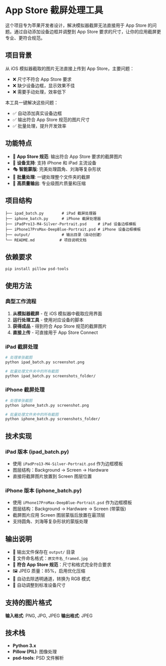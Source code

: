 # App Store 截屏处理工具

这个项目专为苹果开发者设计，解决模拟器截屏无法直接用于 App Store 的问题。通过自动添加设备边框并调整到 App Store 要求的尺寸，让你的应用截屏更专业、更符合规范。

## 项目背景

从 iOS 模拟器截取的图片无法直接上传到 App Store，主要问题：
- ❌ 尺寸不符合 App Store 要求
- ❌ 缺少设备边框，显示效果不佳
- ❌ 需要手动处理，效率低下

本工具一键解决这些问题：
- ✅ 自动添加真实设备边框
- ✅ 输出符合 App Store 规范的图片尺寸
- ✅ 批量处理，提升开发效率

## 功能特点

- 🏪 **App Store 规范**: 输出符合 App Store 要求的截屏图片
- 📱 **设备支持**: 支持 iPhone 和 iPad 主流设备
- 🎭 **智能蒙版**: 完美处理圆角、刘海等复杂形状
- 📂 **批量处理**: 一键处理整个文件夹的截屏
- 🎨 **高质量输出**: 专业级图片质量和压缩

## 项目结构

```
├── ipad_batch.py        # iPad 截屏处理器
├── iphone_batch.py      # iPhone 截屏处理器
├── iPadPro13-M4-Silver-Portrait.psd     # iPad 设备边框模板
├── iPhone17ProMax-DeepBlue-Portrait.psd # iPhone 设备边框模板
├── output/              # 输出目录（自动创建）
└── README.md           # 项目说明文档
```

## 依赖要求

```bash
pip install pillow psd-tools
```

## 使用方法

### 典型工作流程

1. **从模拟器截屏** - 在 iOS 模拟器中截取应用界面
2. **运行处理工具** - 使用对应设备的脚本
3. **获得成品** - 得到符合 App Store 规范的截屏图片
4. **直接上传** - 可直接用于 App Store Connect

### iPad 截屏处理

```bash
# 处理单张截图
python ipad_batch.py screenshot.png

# 批量处理文件夹中的所有截图
python ipad_batch.py screenshots_folder/
```

### iPhone 截屏处理

```bash
# 处理单张截图
python iphone_batch.py screenshot.png

# 批量处理文件夹中的所有截图
python iphone_batch.py screenshots_folder/
```

## 技术实现

### iPad 版本 (ipad_batch.py)
- 使用 `iPadPro13-M4-Silver-Portrait.psd` 作为边框模板
- 图层结构：Background → Screen → Hardware
- 直接将截屏图片放置到 Screen 图层位置

### iPhone 版本 (iphone_batch.py)
- 使用 `iPhone17ProMax-DeepBlue-Portrait.psd` 作为边框模板
- 图层结构：Background → Hardware → Screen (带蒙版)
- 截屏图片应用 Screen 图层蒙版后放置在最顶层
- 支持圆角、刘海等复杂形状的蒙版处理

## 输出说明

- 📁 输出文件保存在 `output/` 目录
- 📝 文件命名格式：`原文件名_framed.jpg`
- 🎯 **符合 App Store 规范**：尺寸和格式完全符合要求
- 🖼️ JPEG 质量：85%，启用优化压缩
- 🎨 自动去除透明通道，转换为 RGB 模式
- 📏 自动调整到标准设备尺寸

## 支持的图片格式

**输入格式**: PNG, JPG, JPEG
**输出格式**: JPEG

## 技术栈

- **Python 3.x**
- **Pillow (PIL)**: 图像处理
- **psd-tools**: PSD 文件解析
